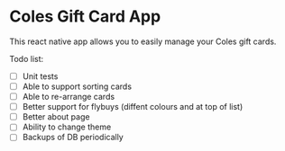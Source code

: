 

# Coles Gift Card App

This react native app allows you to easily manage your Coles gift cards. 

Todo list:
- [ ] Unit tests
- [ ] Able to support sorting cards
- [ ] Able to re-arrange cards
- [ ] Better support for flybuys (diffent colours and at top of list)
- [ ] Better about page
- [ ] Ability to change theme
- [ ] Backups of DB periodically
